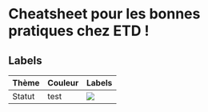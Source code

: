 # Cheatsheet pour les bonnes pratiques chez ETD !

## Labels

Thème        | Couleur       | Labels
------------ | ------------- | -------------
Statut       | test          | ![](http://github-labels.etd-solutions.com/?text=question&bg=f00&color=fff)

